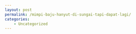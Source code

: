 ```yaml
---
layout: post
permalink: /mimpi-baju-hanyut-di-sungai-tapi-dapat-lagi/
categories:
    - Uncategorized
---
```


